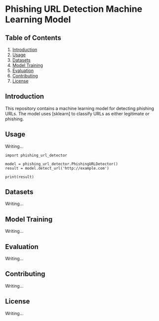 # Phishing URL Detection Machine Learning Model

## Table of Contents
  1. [Introduction](#introduction)<br>
  2. [Usage](#usage)<br>
  3. [Datasets](#datasets)<br>
  4. [Model Training](#model-training)<br>
  5. [Evaluation](#evaluation)<br>
  6. [Contributing](#contributing)<br>
  7. [License](#license)

## <a name="introduction"></a> Introduction
This repository contains a machine learning model for detecting phishing URLs. The model uses [sklearn] to classify URLs as either legitimate or phishing.

## <a name="usage"></a> Usage
Writing...

```python3
import phishing_url_detector

model = phishing_url_detector.PhishingURLDetector()
result = model.detect_url('http://example.com')

print(result)
```

## <a name="datasets"> Datasets
Writing...

## <a name="model-training"> Model Training
Writing...

## <a name="evaluation"> Evaluation
Writing...

## <a name="contributing"> Contributing
Writing...

## <a name="license"> License
Writing...

